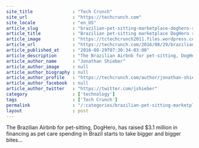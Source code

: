 ```yaml
---
site_title               : "Tech Crunch"
site_url                 : "https://techcrunch.com"
site_locale              : "en_US"
article_slug             : "brazilian-pet-sitting-marketplace-doghero-raises-s3-1-million"
article_title            : "Brazilian pet-sitting marketplace DogHero raises $3.1 million"
article_image            : "https://tctechcrunch2011.files.wordpress.com/2016/08/47.jpg?w=764&h=400&crop=1"
article_url              : "https://techcrunch.com/2016/08/29/brazilian-pet-sitting-marketplace-doghero-raises-3-1-million/"
article_published_at     : "2016-08-29T07:30:34-03:00"
article_description      : "The Brazilian Airbnb for pet-sitting, DogHero, has raised $3.1 million in financing as pet care spending in Brazil starts to take bigger and bigger bites..."
article_author_name      : "Jonathan Shieber"
article_author_image     : null
article_author_biography : null
article_author_profile   : "https://techcrunch.com/author/jonathan-shieber/"
article_author_facebook  : null
article_author_twitter   : "https://twitter.com/jshieber"
category                 : ['technology']
tags                     : ['Tech Crunch']
permalink                : "/:categories/brazilian-pet-sitting-marketplace-doghero-raises-s3-1-million/"
layout                   : post
---
```


The Brazilian Airbnb for pet-sitting, DogHero, has raised $3.1 million in financing as pet care spending in Brazil starts to take bigger and bigger bites...
